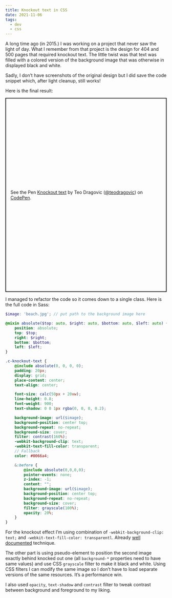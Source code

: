 ```yaml
---
title: Knockout text in CSS
date: 2021-11-06
tags:
  - dev
  - css
---
```


A long time ago (in 2015.) I was working on a project that never saw the light of day. What I remember from that project is the design for 404 and 500 pages that required knockout text. The little twist was that text was filled with a colored version of the background image that was otherwise in displayed black and white.

Sadly, I don’t have screenshots of the original design but I did save the code snippet which, after light cleanup, still works!

Here is the final result:

<p class="codepen" data-height="606" data-default-tab="result" data-slug-hash="ExwPvjx" data-preview="true" data-user="teodragovic" style="height: 606px; box-sizing: border-box; display: flex; align-items: center; justify-content: center; border: 2px solid; margin: 1em 0; padding: 1em;">
  <span>See the Pen <a href="https://codepen.io/teodragovic/pen/ExwPvjx">
  Knockout text</a> by Teo Dragovic (<a href="https://codepen.io/teodragovic">@teodragovic</a>)
  on <a href="https://codepen.io">CodePen</a>.</span>
</p>
<script async src="https://cpwebassets.codepen.io/assets/embed/ei.js"></script>

I managed to refactor the code so it comes down to a single class. Here is the full code in Sass:

```scss
$image: 'beach.jpg'; // put path to the background image here

@mixin absolute($top: auto, $right: auto, $bottom: auto, $left: auto) {
    position: absolute;
    top: $top;
    right: $right;
    bottom: $bottom;
    left: $left;
}

.c-knockout-text {
    @include absolute(0, 0, 0, 0);
    padding: 20px;
    display: grid;
    place-content: center;
    text-align: center;

    font-size: calc(50px + 20vw);
    line-height: 0.8;
    font-weight: 900;
    text-shadow: 0 0 1px rgba(0, 0, 0, 0.2);

    background-image: url($image);
    background-position: center top;
    background-repeat: no-repeat;
    background-size: cover;
    filter: contrast(160%);
    -webkit-background-clip: text;
    -webkit-text-fill-color: transparent;
    // Fallback
    color: #0066a4;

    &:before {
        @include absolute(0,0,0,0);
        pointer-events: none;
        z-index: -1;
        content: "";
        background-image: url($image);
        background-position: center top;
        background-repeat: no-repeat;
        background-size: cover;
        filter: grayscale(100%);
        opacity: 20%;
    }
}
```

For the knockout effect I’m using combination of `-webkit-background-clip: text;` and `-webkit-text-fill-color: transparentl`. Already [well documented](https://css-tricks.com/how-to-do-knockout-text/#webkit-background-clip-text) technique.

The other part is using pseudo-element to position the second image exactly behind knocked out one (all `background-*` properties need to have same values) and use CSS `grayscale` filter to make it black and white. Using CSS filters I can modify the same image so I don’t have to load separate versions of the same resources. It’s a performance win.

I also used `opacity`, `text-shadow` and `contrast` filter to tweak contrast between background and foreground to my liking.
